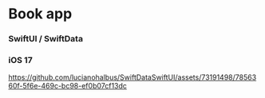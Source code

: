 # Book app 
### SwiftUI / SwiftData
### iOS 17



https://github.com/lucianohalbus/SwiftDataSwiftUI/assets/73191498/7856360f-5f6e-469c-bc98-ef0b07cf13dc

